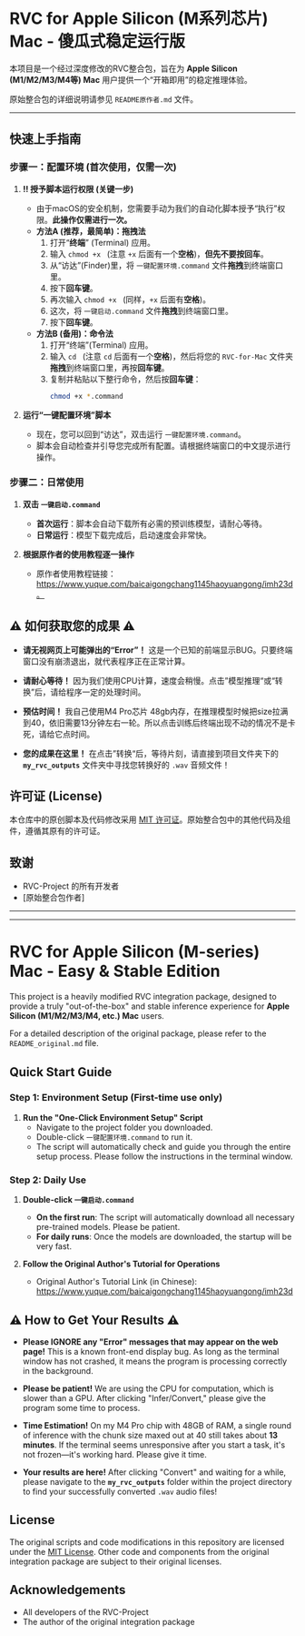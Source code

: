 # RVC for Apple Silicon (M系列芯片) Mac - 傻瓜式稳定运行版

本项目是一个经过深度修改的RVC整合包，旨在为 **Apple Silicon (M1/M2/M3/M4等) Mac** 用户提供一个“开箱即用”的稳定推理体验。

原始整合包的详细说明请参见 `README原作者.md` 文件。

---

## 快速上手指南

### 步骤一：配置环境 (首次使用，仅需一次)
1.  **‼️ 授予脚本运行权限 (关键一步)**
    *   由于macOS的安全机制，您需要手动为我们的自动化脚本授予“执行”权限。**此操作仅需进行一次。**
    *   **方法A (推荐，最简单)：拖拽法**
        1.  打开“**终端**” (Terminal) 应用。
        2.  输入 `chmod +x ` (注意 `+x` 后面有一个**空格**)，**但先不要按回车**。
        3.  从“访达”(Finder)里，将 `一键配置环境.command` 文件**拖拽**到终端窗口里。
        4.  按下**回车键**。
        5.  再次输入 `chmod +x ` (同样，`+x` 后面有**空格**)。
        6.  这次，将 `一键启动.command` 文件**拖拽**到终端窗口里。
        7.  按下**回车键**。
    *   **方法B (备用)：命令法**
        1.  打开“终端”(Terminal) 应用。
        2.  输入 `cd ` (注意 `cd` 后面有一个**空格**)，然后将您的 `RVC-for-Mac` 文件夹**拖拽**到终端窗口里，再按**回车键**。
        3.  复制并粘贴以下整行命令，然后按**回车键**：
            ```bash
            chmod +x *.command
            ```

2.  **运行“一键配置环境”脚本**
    *   现在，您可以回到“访达”，双击运行 `一键配置环境.command`。
    *   脚本会自动检查并引导您完成所有配置。请根据终端窗口的中文提示进行操作。

### 步骤二：日常使用
1.  **双击 `一键启动.command`**
    *   **首次运行**：脚本会自动下载所有必需的预训练模型，请耐心等待。
    *   **日常运行**：模型下载完成后，启动速度会非常快。

2.  **根据原作者的使用教程逐一操作**
    *   原作者使用教程链接：https://www.yuque.com/baicaigongchang1145haoyuangong/imh23d。

## ⚠️ **如何获取您的成果** ⚠️

*   **请无视网页上可能弹出的“Error”！** 这是一个已知的前端显示BUG。只要终端窗口没有崩溃退出，就代表程序正在正常计算。

*   **请耐心等待！** 因为我们使用CPU计算，速度会稍慢。点击”模型推理“或“转换”后，请给程序一定的处理时间。
*   **预估时间！** 我自己使用M4 Pro芯片 48gb内存，在推理模型时候把size拉满到40，依旧需要13分钟左右一轮。所以点击训练后终端出现不动的情况不是卡死，请给它点时间。

*   **您的成果在这里！** 在点击”转换“后，等待片刻，请直接到项目文件夹下的 **`my_rvc_outputs`** 文件夹中寻找您转换好的 `.wav` 音频文件！

## 许可证 (License)

本仓库中的原创脚本及代码修改采用 [MIT 许可证](LICENSE)。原始整合包中的其他代码及组件，遵循其原有的许可证。

## 致谢

*   RVC-Project 的所有开发者
*   [原始整合包作者]

---
---

# RVC for Apple Silicon (M-series) Mac - Easy & Stable Edition

This project is a heavily modified RVC integration package, designed to provide a truly "out-of-the-box" and stable inference experience for **Apple Silicon (M1/M2/M3/M4, etc.) Mac** users.

For a detailed description of the original package, please refer to the `README_original.md` file.

## Quick Start Guide

### Step 1: Environment Setup (First-time use only)
1.  **Run the "One-Click Environment Setup" Script**
    *   Navigate to the project folder you downloaded.
    *   Double-click `一键配置环境.command` to run it.
    *   The script will automatically check and guide you through the entire setup process. Please follow the instructions in the terminal window.

### Step 2: Daily Use
1.  **Double-click `一键启动.command`**
    *   **On the first run**: The script will automatically download all necessary pre-trained models. Please be patient.
    *   **For daily runs**: Once the models are downloaded, the startup will be very fast.

2.  **Follow the Original Author's Tutorial for Operations**
    *   Original Author's Tutorial Link (in Chinese): https://www.yuque.com/baicaigongchang1145haoyuangong/imh23d

## ⚠️ **How to Get Your Results** ⚠️

*   **Please IGNORE any "Error" messages that may appear on the web page!** This is a known front-end display bug. As long as the terminal window has not crashed, it means the program is processing correctly in the background.

*   **Please be patient!** We are using the CPU for computation, which is slower than a GPU. After clicking "Infer/Convert," please give the program some time to process.
*   **Time Estimation!** On my M4 Pro chip with 48GB of RAM, a single round of inference with the chunk size maxed out at 40 still takes about **13 minutes**. If the terminal seems unresponsive after you start a task, it's not frozen—it's working hard. Please give it time.

*   **Your results are here!** After clicking "Convert" and waiting for a while, please navigate to the **`my_rvc_outputs`** folder within the project directory to find your successfully converted `.wav` audio files!

## License

The original scripts and code modifications in this repository are licensed under the [MIT License](LICENSE). Other code and components from the original integration package are subject to their original licenses.

## Acknowledgements

*   All developers of the RVC-Project
*   The author of the original integration package
